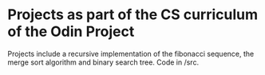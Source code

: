 # Projects as part of the CS curriculum of the Odin Project
Projects include a recursive implementation of the fibonacci sequence, the merge sort algorithm and binary search tree. Code in /src.
